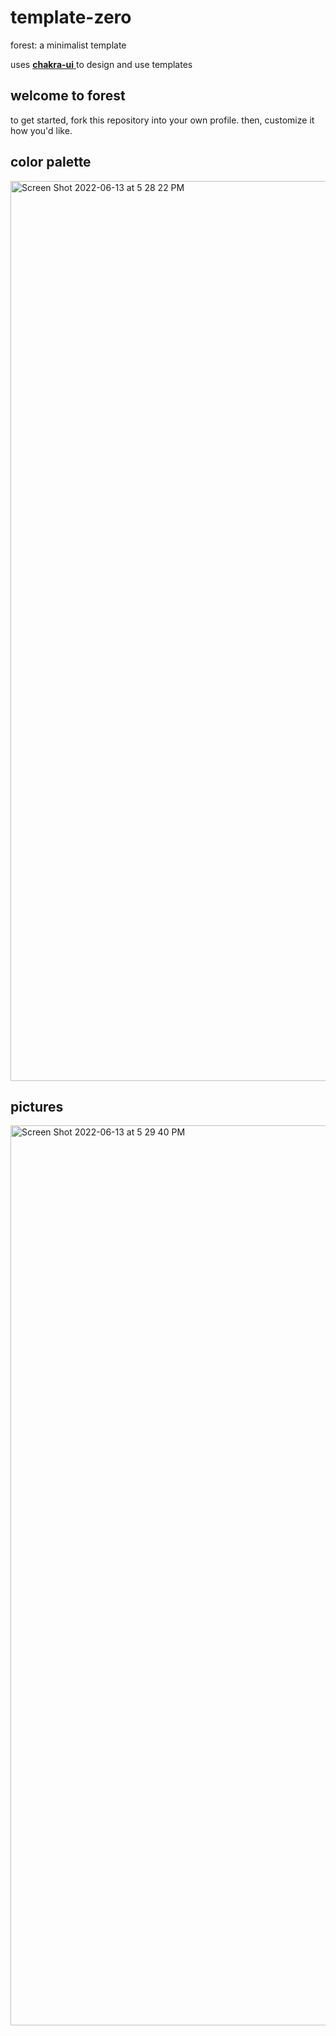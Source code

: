 # template-zero
forest: a minimalist template 

uses [**chakra-ui** ](https://chakra-ui.com/) to design and use templates 


## welcome to forest 

to get started, fork this repository into your own profile. 
then, customize it how you'd like. 

## color palette 

<img width="1440" alt="Screen Shot 2022-06-13 at 5 28 22 PM" src="https://user-images.githubusercontent.com/107445259/173468842-eefd77f7-f22d-44ea-9b9e-6a682563ba5c.png">

## pictures 

<img width="1440" alt="Screen Shot 2022-06-13 at 5 29 40 PM" src="https://user-images.githubusercontent.com/107445259/173468929-915436d1-7dec-4a6b-b0b6-7861ef4c6636.png">

## 
